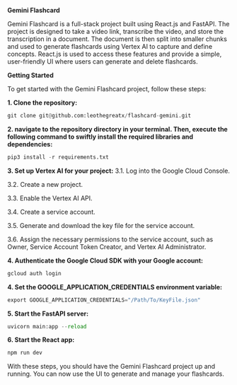 **Gemini Flashcard**

Gemini Flashcard is a full-stack project built using React.js and FastAPI. The project is designed to take a video link, transcribe the video, 
and store the transcription in a document. The document is then split into smaller chunks and used to generate flashcards using Vertex AI to capture and define concepts. 
React.js is used to access these features and provide a simple, user-friendly UI where users can generate and delete flashcards.

**Getting Started**

To get started with the Gemini Flashcard project, follow these steps:

**1. Clone the repository:**

```python
git clone git@github.com:leothegreatx/flashcard-gemini.git
```
**2. navigate to the repository directory in your terminal. Then, execute the following command to swiftly install the required libraries and dependencies:**

```python
pip3 install -r requirements.txt
```
**3. Set up Vertex AI for your project:**
3.1. Log into the Google Cloud Console.

3.2. Create a new project.

3.3. Enable the Vertex AI API.

3.4. Create a service account.

3.5. Generate and download the key file for the service account.

3.6. Assign the necessary permissions to the service account, such as Owner, Service Account Token Creator, and Vertex AI Administrator.

**4. Authenticate the Google Cloud SDK with your Google account:**
```python
gcloud auth login
```
**4. Set the GOOGLE_APPLICATION_CREDENTIALS environment variable:**
```python
export GOOGLE_APPLICATION_CREDENTIALS="/Path/To/KeyFile.json"
```
**5. Start the FastAPI server:**
```python
uvicorn main:app --reload
```
**6. Start the React app:**
```python
npm run dev
```
With these steps, you should have the Gemini Flashcard project up and running. You can now use the UI to generate and manage your flashcards.
